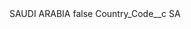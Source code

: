 <?xml version="1.0" encoding="UTF-8"?>
<CustomMetadata xmlns="http://soap.sforce.com/2006/04/metadata" xmlns:xsi="http://www.w3.org/2001/XMLSchema-instance" xmlns:xsd="http://www.w3.org/2001/XMLSchema">
    <label>SAUDI ARABIA</label>
    <protected>false</protected>
    <values>
        <field>Country_Code__c</field>
        <value xsi:type="xsd:string">SA</value>
    </values>
</CustomMetadata>
